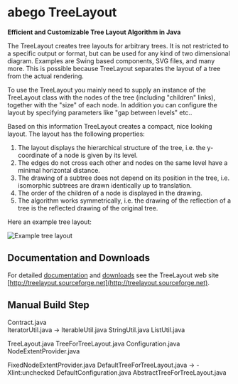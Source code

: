 # abego TreeLayout
__Efficient and Customizable Tree Layout Algorithm in Java__

The TreeLayout creates tree layouts for arbitrary trees. It is not restricted to a specific output or format, but can be used for any kind of two dimensional diagram. Examples are Swing based components, SVG files, and many more. This is possible because TreeLayout separates the layout of a tree from the actual rendering.

To use the TreeLayout you mainly need to supply an instance of the TreeLayout class with the nodes of the tree (including "children" links), together with the "size" of each node. In addition you can configure the layout by specifying parameters like "gap between levels" etc..

Based on this information TreeLayout creates a compact, nice looking layout. The layout has the following properties:

1. The layout displays the hierarchical structure of the tree, i.e. the y-coordinate of a node is given by its level.
2. The edges do not cross each other and nodes on the same level have a minimal horizontal distance. 
3. The drawing of a subtree does not depend on its position in the tree, i.e. isomorphic subtrees are drawn identically up to translation. 
4. The order of the children of a node is displayed in the drawing.
5. The algorithm works symmetrically, i.e. the drawing of the reflection of a tree is the reflected drawing of the original tree.

Here an example tree layout:

![Example tree layout](http://treelayout.sourceforge.net/image/TreeGraphView-Figure7.png)

## Documentation and Downloads

For detailed [documentation](http://treelayout.sourceforge.net) and [downloads](https://sourceforge.net/projects/treelayout/files/) see the TreeLayout web site [http://treelayout.sourceforge.net](http://treelayout.sourceforge.net).

## Manual Build Step
Contract.java		
IteratorUtil.java   -> IterableUtil.java
StringUtil.java
ListUtil.java

TreeLayout.java
TreeForTreeLayout.java
Configuration.java
NodeExtentProvider.java

FixedNodeExtentProvider.java
DefaultTreeForTreeLayout.java  -> -Xlint:unchecked 
DefaultConfiguration.java
AbstractTreeForTreeLayout.java